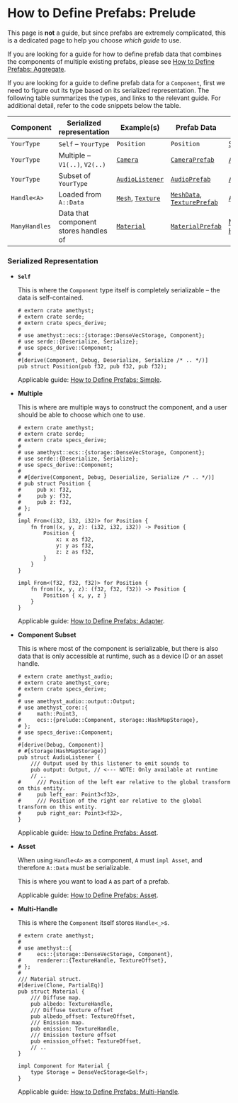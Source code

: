 # How to Define Prefabs: Prelude

This page is **not** a guide, but since prefabs are extremely complicated, this is a dedicated page to help you choose *which guide* to use.

If you are looking for a guide for how to define prefab data that combines the components of multiple existing prefabs, please see [How to Define Prefabs: Aggregate][Aggregate].

If you are looking for a guide to define prefab data for a `Component`, first we need to figure out its type based on its serialized representation. The following table summarizes the types, and links to the relevant guide. For additional detail, refer to the code snippets below the table.

Component     | Serialized representation             | Example(s)            | Prefab Data        | Guide
------------- | ------------------------------------- | --------------------- | ------------------ | ---
`YourType`    | `Self` &ndash; `YourType`             | `Position`            | `Position`         | [Simple]
`YourType`    | Multiple &ndash; `V1(..)`, `V2(..)`   | [`Camera`]            | [`CameraPrefab`]   | [Adapter]
`YourType`    | Subset of `YourType`                  | [`AudioListener`]     | [`AudioPrefab`]    | [Asset]
`Handle<A>`   | Loaded from `A::Data`                 | [`Mesh`], [`Texture`] | [`MeshData`], [`TexturePrefab`] | [Asset]
`ManyHandles` | Data that component stores handles of | [`Material`]          | [`MaterialPrefab`] | [Multi-Handle]

### Serialized Representation

* **`Self`**

    This is where the `Component` type itself is completely serializable &ndash; the data is self-contained.

    ```rust,edition2018,no_run,noplaypen
    # extern crate amethyst;
    # extern crate serde;
    # extern crate specs_derive;
    #
    # use amethyst::ecs::{storage::DenseVecStorage, Component};
    # use serde::{Deserialize, Serialize};
    # use specs_derive::Component;
    #
    #[derive(Component, Debug, Deserialize, Serialize /* .. */)]
    pub struct Position(pub f32, pub f32, pub f32);
    ```

    Applicable guide: [How to Define Prefabs: Simple][Simple].

* **Multiple**

    This is where are multiple ways to construct the component, and a user should be able to choose which one to use.

    ```rust,edition2018,no_run,noplaypen
    # extern crate amethyst;
    # extern crate serde;
    # extern crate specs_derive;
    #
    # use amethyst::ecs::{storage::DenseVecStorage, Component};
    # use serde::{Deserialize, Serialize};
    # use specs_derive::Component;
    #
    # #[derive(Component, Debug, Deserialize, Serialize /* .. */)]
    # pub struct Position {
    #     pub x: f32,
    #     pub y: f32,
    #     pub z: f32,
    # };
    #
    impl From<(i32, i32, i32)> for Position {
        fn from((x, y, z): (i32, i32, i32)) -> Position {
            Position {
                x: x as f32,
                y: y as f32,
                z: z as f32,
            }
        }
    }

    impl From<(f32, f32, f32)> for Position {
        fn from((x, y, z): (f32, f32, f32)) -> Position {
            Position { x, y, z }
        }
    }
    ```

    Applicable guide: [How to Define Prefabs: Adapter][Adapter].

* **Component Subset**

    This is where most of the component is serializable, but there is also data that is only accessible at runtime, such as a device ID or an asset handle.

    ```rust,edition2018,no_run,noplaypen
    # extern crate amethyst_audio;
    # extern crate amethyst_core;
    # extern crate specs_derive;
    #
    # use amethyst_audio::output::Output;
    # use amethyst_core::{
    #     math::Point3,
    #     ecs::{prelude::Component, storage::HashMapStorage},
    # };
    # use specs_derive::Component;
    #
    #[derive(Debug, Component)]
    # #[storage(HashMapStorage)]
    pub struct AudioListener {
        /// Output used by this listener to emit sounds to
        pub output: Output, // <--- NOTE: Only available at runtime
        // ..
    #     /// Position of the left ear relative to the global transform on this entity.
    #     pub left_ear: Point3<f32>,
    #     /// Position of the right ear relative to the global transform on this entity.
    #     pub right_ear: Point3<f32>,
    }
    ```

    Applicable guide: [How to Define Prefabs: Asset][Asset].

* **Asset**

    When using `Handle<A>` as a component, `A` must `impl Asset`, and therefore `A::Data` must be serializable.

    This is where you want to load `A` as part of a prefab.

    Applicable guide: [How to Define Prefabs: Asset][Asset].

* **Multi-Handle**

    This is where the `Component` itself stores `Handle<_>`s.

    ```rust,edition2018,no_run,noplaypen
    # extern crate amethyst;
    #
    # use amethyst::{
    #     ecs::{storage::DenseVecStorage, Component},
    #     renderer::{TextureHandle, TextureOffset},
    # };
    #
    /// Material struct.
    #[derive(Clone, PartialEq)]
    pub struct Material {
        /// Diffuse map.
        pub albedo: TextureHandle,
        /// Diffuse texture offset
        pub albedo_offset: TextureOffset,
        /// Emission map.
        pub emission: TextureHandle,
        /// Emission texture offset
        pub emission_offset: TextureOffset,
        // ..
    }

    impl Component for Material {
        type Storage = DenseVecStorage<Self>;
    }
    ```

    Applicable guide: [How to Define Prefabs: Multi-Handle][Multi-Handle].

[`AudioListener`]: https://docs-src.amethyst.rs/stable/amethyst_audio/struct.AudioListener.html
[`AudioPrefab`]: https://docs-src.amethyst.rs/stable/amethyst_audio/struct.AudioPrefab.html
[`Camera`]: https://docs-src.amethyst.rs/stable/amethyst_renderer/struct.Camera.html
[`CameraPrefab`]: https://docs-src.amethyst.rs/stable/amethyst_renderer/enum.CameraPrefab.html
[`Material`]: https://docs-src.amethyst.rs/stable/amethyst_renderer/struct.Material.html
[`MaterialPrefab`]: https://docs-src.amethyst.rs/stable/amethyst_renderer/struct.MaterialPrefab.html
[`Mesh`]: https://docs-src.amethyst.rs/stable/amethyst_renderer/struct.Mesh.html
[`MeshData`]: https://docs-src.amethyst.rs/stable/amethyst_renderer/enum.MeshData.html
[`Texture`]: https://docs-src.amethyst.rs/stable/amethyst_renderer/struct.Texture.html
[`TexturePrefab`]: https://docs-src.amethyst.rs/stable/amethyst_renderer/enum.TexturePrefab.html
[Adapter]: how_to_define_prefabs_adapter.html
[Asset]: how_to_define_prefabs_asset.html
[Aggregate]: how_to_define_prefabs_aggregate.html
[Multi-Handle]: how_to_define_prefabs_multi_handle.html
[Simple]: how_to_define_prefabs_simple.html
